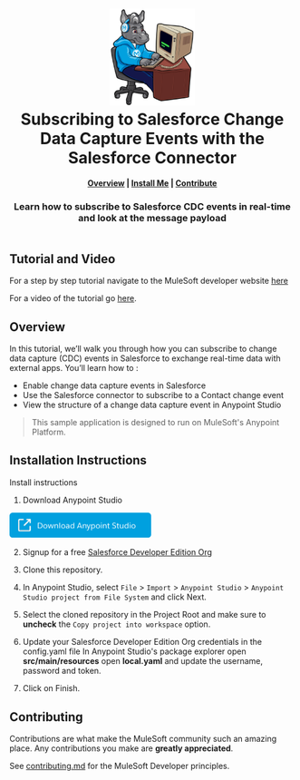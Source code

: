 <h1 align="center">
	<img
	width="150"
	src="/images/max-terminal.gif"></br>
	Subscribing to Salesforce Change Data Capture Events with the Salesforce Connector<br>     
</h1>

<h4 align="center">
	<a href="#overview">Overview</a> |
	<a href="#installation-instructions">Install Me</a> |
	<a href="#contributing">Contribute</a>
</h4>
	
<h3 align="center">
	Learn how to subscribe to Salesforce CDC events in real-time and look at the message payload<br><br>
</h3>

## Tutorial and Video

For a step by step tutorial navigate to the MuleSoft developer website [here](https://www.youtube.com/watch?v=5Xd5B_twt9w)

For a video of the tutorial go [here](https://www.youtube.com/watch?v=5Xd5B_twt9w).

## Overview

In this tutorial, we’ll walk you through how you can subscribe to change data capture (CDC) events in Salesforce to exchange real-time data with external apps. You’ll learn how to :
- Enable change data capture events in Salesforce
- Use the Salesforce connector to subscribe to a Contact change event
- View the structure of a change data capture event in Anypoint Studio

> This sample application is designed to run on MuleSoft's Anypoint Platform.

## Installation Instructions

Install instructions

1. Download Anypoint Studio

<a href="https://www.mulesoft.com/lp/dl/studio" ><img width="250" src="/images/download-studio.png"><a>
	
2. Signup for a free [Salesforce Developer Edition Org](https://developer.salesforce.com/signup)

3. Clone this repository.

4. In Anypoint Studio, select `File` > `Import` > `Anypoint Studio` > `Anypoint Studio project from File System` and click Next.

5. Select the cloned repository in the Project Root and make sure to **uncheck** the `Copy project into workspace` option.
	
6. Update your Salesforce Developer Edition Org credentials in the config.yaml file 
In Anypoint Studio's package explorer open **src/main/resources** open **local.yaml** and update the username, password and token.

7. Click on Finish.


## Contributing

Contributions are what make the MuleSoft community such an amazing place. Any contributions you make are **greatly appreciated**.
	
See [contributing.md](/contributing.md) for the MuleSoft Developer principles.
